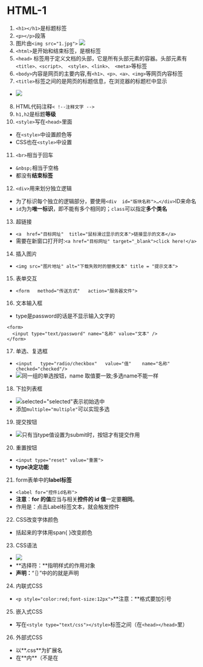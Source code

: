 # HTML-1
1. `<h1></h1>`是标题标签
2. `<p></p>`段落
3. 图片由`<img src="1.jpg">`
![](https://upload-images.jianshu.io/upload_images/6322775-c3f030a6c69f12c0.png?imageMogr2/auto-orient/strip%7CimageView2/2/w/1240)
4. `<html>`是开始和结束标签，是根标签
5. `<head>` 标签用于定义文档的头部，它是所有头部元素的容器。头部元素有`<title>、<script>、 <style>、<link>、 <meta>`等标签
6. `<body>`内容是网页的主要内容,有`<h1>、<p>、<a>、<img>`等网页内容标签
7. `<title>`标签之间的是网页的标题信息，在浏览器的标题栏中显示
- ![](https://upload-images.jianshu.io/upload_images/6322775-7ae896c295f3e7f9.png?imageMogr2/auto-orient/strip%7CimageView2/2/w/1240)
8. HTML代码注释`< !--注释文字 -->`
9. `h1,h2`是标题**等级**
10. `<style>`写在`<head>`里面
- 在`<style>`中设置颜色等
- CSS也在`<style>`中设置
11. `<br>`相当于回车
- `&nbsp;`相当于空格
- 都没有**结束标签**
12. `<div>`用来划分独立逻辑
- 为了标识每个独立的逻辑部分，要使用`<div  id="版块名称">…</div>`ID来命名
- `id`为为**唯一标识**，即不能有多个相同的；`class`可以指定**多个类名**
13. 超链接
- `<a  href="目标网址"  title="鼠标滑过显示的文本">链接显示的文本</a>`
- 需要在新窗口打开时:`<a href="目标网址" target="_blank">click here!</a>`
14. 插入图片
- `<img src="图片地址" alt="下载失败时的替换文本" title = "提示文本">`
15. 表单交互
- `<form   method="传送方式"   action="服务器文件">`
16. 文本输入框
- type是password的话是不显示输入文字的
 ```
<form>
   <input type="text/password" name="名称" value="文本" />
</form>
 ```
17. 单选、复选框
- `<input   type="radio/checkbox"   value="值"    name="名称"   checked="checked"/>`
- ![同一组的单选按钮，name 取值要一致;多选name不能一样](https://upload-images.jianshu.io/upload_images/6322775-2db49d43aade2404.png?imageMogr2/auto-orient/strip%7CimageView2/2/w/1240)
18. 下拉列表框
- ![selected="selected"表示初始选中](https://upload-images.jianshu.io/upload_images/6322775-553c5e2aa4a42bb3.png?imageMogr2/auto-orient/strip%7CimageView2/2/w/1240)
- 添加`multiple="multiple"`可以实现多选
19. 提交按钮
- ![只有当type值设置为submit时，按钮才有提交作用](https://upload-images.jianshu.io/upload_images/6322775-e9551a2583223d07.png?imageMogr2/auto-orient/strip%7CimageView2/2/w/1240)
20. 重置按钮
- `<input type="reset" value="重置">`
- **type决定功能**
21. form表单中的**label标签**
- `<label for="控件id名称">`
- **注意**：**for 的值**应当与相关**控件的 id 值**一定要**相同**。
- 作用是：点击Label标签文本，就会触发控件
22. CSS改变字体颜色
- <span></span>括起来的字体用span{ }改变颜色
23. CSS语法
- ![](https://upload-images.jianshu.io/upload_images/6322775-343ac24aabf18e55.png?imageMogr2/auto-orient/strip%7CimageView2/2/w/1240)
- **选择符：**指明样式的作用对象
- **声明：**“｛｝”中的的就是声明
24. 内联式CSS
- `<p style="color:red;font-size:12px">`**注意：**格式要加引号
25. 嵌入式CSS
- 写在`<style type="text/css"></style>`标签之间（在`<head></head>`里）
26. 外部式CSS
- 以**.css**为扩展名
- 在**<head>内**（不是在<style>标签内）使用<link>标签将css样式文件链接到HTML文件内
- `<link href="文件名" rel="stylesheet" type="text/css" />`
- `rel="stylesheet" type="text/css"` 是固定写法
27. 类选择器
- `.类选器名称{css样式代码;}`
- `<span></span>`本身没有用，但是想要为标签中的字体**单独**设置样式，就需要**“类”**来标记
28. ID选择器（不能有重复ID，不能同时设置多个样式）
- `<span id="名称"></span>`
- `#ID名称{css样式代码;}`
29. 只有子选择器可以加入红线框
30. 伪类选择符
- 鼠标滑过的位置会变色
- `标签名:hover{css样式代码;}`
31. **标签之间用空格连接表示层级关系**
32. **Label**标签
- **for**与表单的**Id**对应，作用是点击label相当于点击表单

# HTML-2

Tips：

- 为什么在`<head>`引入`<script>`不好用，因为当script引入的js需要操作节点时，`<body>`中的结构还没有读取到

- 所有容器的子元素，不设宽高的话宽度都是默认铺满的，只有高度需要自行设置，不是只有flex、grid布局才铺满
- js中**标签属性**是**大小写**的，在**html**页面要改为**短横线**分隔，但是**标签名**没有限制，用什么奇里古怪的命名方式都行
- “<input type='number'>”可以限制输入的值不能是字母或空格，你打字母空格打不上去
- “innerHTML = '字符串' ”，所有内容必须用引号包裹，如果里面是“html标签”，则会识别渲染
- html对“display：none”的元素时**不渲染**的，所以元素相关**属性值**均为**0或null**

---

> **href**是关联当前元素和引用资源之间的联系；
>
> **src**是引用资源，表示替换当前元素

> 锚点链接：定位到页面内某一位置(**#**号代表锚点)(返回顶部使用逆向)、用name或者id为特定位置起名，全称<a href="a.html#name1">回到顶部</a>，之后简写成“#id”了
>
> <a href="**#link**">标题</a>
>
> ​    也可以“<a href=javascript：一段js代码;”，表示在触发“<a>”默认操作时，执行一段js代码
>
> <h3 id="link">内容</h3>（使用id和name功用一样，命名规范不同）
>
> **:target选择器**可以为锚点添加样式
>
> download属性既可以用来指定下载链接，也可以指定下载文件名，只要download有下载地址，href是否为空都可以下载
>
> target属性：a标签将以何种方式跳转，‘_blank’在新窗口打开，‘_self (默认)’
>
> Tips：
>
> ​    1、将a标签填满容器，并透明显示，从而实现定位跳转

> th和td不同的一点是th带加粗
>
> 页面想不跳转加#或者不写链接都可，但是#可以不刷新页面
>
> input标签：表单中的value值代表向服务器传递的数据；name是表单元素的名称，选项框都要有相同的；
>
> form标签：action表示向何处发送的地址
>
> select标签：由option标签组成，***size***属性表示的是显示行数；option中selected属性设置默认选项

![img](https://upload-images.jianshu.io/upload_images/6322775-bf4beb046ff9b398.png?imageMogr2/auto-orient/strip%7CimageView2/2/w/1240)

![img](https://upload-images.jianshu.io/upload_images/6322775-d9a21f2143555344.png?imageMogr2/auto-orient/strip%7CimageView2/2/w/1240)

把要框选的内容用label包裹

> Auto Rename Tag 标签自动补全
>
> 地址可以用#，target不能用#作为属性
>
> Ctrl+/ 注释快捷键
>
> 只有“按钮”input属性可以用value显示文字
>
> button标签：title属性可以显示悬停文字

---

div独占一行，把标签中的内容分割成块，里面什么都能放；span不换行，文本级标签，不能放p、h、ul、dl、ol、div。

div是专门为css而生的，搭配“div+css”实现各种样式，实际开发中很少使用文本标签，都是容器标签。

容器标签（同时也是块级元素）：div ul li ol dl(定义列表)

div+css只会用到很少的标签：div a span img input ul(无序列表) ol(有序列表) dl(自定义列表) 

span是行内元素，不设为block无法设置宽高

span适用于文字，会自动根据文字长度和大小改变宽高，但是当父元素设置为**flex布局**时，会将未设**宽高**的元素**自动铺满**

------

<img>标签：如果想保证图片等比例缩放，只设置width和height中的一个，剩下的宽或高页面会自适应。

dl（定义列表，用的非常多）：dt(标题)是必须的，dd非必须

<ul>和<ol>都是用<li>，<dl>使用<dt>和<dd>


------

**用什么标签不是根据样子来决定，而是根据结构(语义)，dl和div都是常用结构**

------

表格是由行组成的(行是由列组成的)，而不是由行和列组成

------

Get和Post提交的区别：

Get会以**键值对**的形式将提交的数据追加在后面，以？间隔；

Post发送的数据则是不可见

![img](https://upload-images.jianshu.io/upload_images/6322775-84a55c3bb0152139.png?imageMogr2/auto-orient/strip%7CimageView2/2/w/1240)

input属性

value在input中的作用：对于checkbox和radio来说是必须的，该值会发送至表单。对其他是默认显示内容。

placeholder跟value的不同：不会被提交表单，在获得焦点时自动消失；设置定位属性有效(position和left)，但是不能用外边距

------

用id属性的元素会在dom中自动注册，不需要getElement可以直接用id名调用节点方法

------

用在拖拽**目标**上的事件：

ondragstart - 用户开始拖动**元素**时触发

ondrag - **元素**正在拖动时触发

ondragend - 用户完成**元素**拖动后触发

用在拖拽**容器**上的事件：

ondragenter - 当被鼠标拖动的对象进入其**容器范围**内时**触发**此事件

ondragover - 当某被拖动的对象在另一对象**容器范围**内拖动时**触发**此事件

ondragleave - 当被鼠标拖动的对象离开其**容器范围**内时**触发**此事件

ondrop - 在一个拖动过程中，释放鼠标键时触发此事件

------

span标签是inline不是block，所以显示不出来图形样式

------

行内进行运算时需要加括号

------

HTML**属性名**对大小写不敏感，会统一转换成小写，在js中是驼峰式的写法在HTML中写成短横线分隔，或者统一都写成短横线

![img](https://upload-images.jianshu.io/upload_images/6322775-f07c8f6f5807509c.png?imageMogr2/auto-orient/strip%7CimageView2/2/w/1240)

## html的加载顺序

- 解析html结构 -> 加载外部脚本和样式表文件 -> 解析并执行脚本代码 -> 构造html dom模型 -> 加载图片等外部文件 -> 页面加载完毕。

-  html文件从上至下读取，如果“head”中外部引入文件读取慢，则会发生“js阻塞”，只有等前一个文件/服务器读取完才能执行后面的操作

  解决办法：

  - 使用 v-cloak指令<div **v-cloak**>{{msg}}</div>；这个指令保持在元素上知道关联实例结束编译
  - 使用 v-html指令 <div v-html='msg'></div>
  - 使用 v-text指令 <div v-text='msg'></div>
  - 使用template标签将需要渲染的 html 包起来；template标签 是一种用于保存客户端内容的机制，该内容在页面加载时不被渲染，但可以在运行时使用JavaScript进行实例化。

## HTML全局属性(可以与所有元素一起使用)

- title：为元素标签添加鼠标**悬停信息**

- data-*：搭配 `getAttribute(' ')`方法 来获得标签上的自定义 `data-*` 属性；

  - 通过JS中 `dataset.后缀名` 设置/setAttribute('data-*'，值)

  - 或者通过JQ中 `data('后缀名')`方法 设置

- draggable：链接和图像默认是可拖动的

- 其他的还有style和class等

## 取值类型

  1、·**<input type="checkbox/radio">**·值存在dom节点的·**checked**·属性中

  2、·**<input type="text">**·值存在dom节点的·**value**·属性中

  3、·**<input type="text">**·值存在dom节点的·**files**·属性中，是个类似数组的·**只读**·类型，不具有数组常用的那些方法，只能用for循环遍历取出里面的对象，添加到自定义数组中，展示和上传文件时使用自定义数组

## 标签修改原样式

- [<ul>]()：`<ul>`默认有`padding`和`margin`属性，将这两者设为0即可
  - 列表默认垂直排列，可以在`<ul>`样式设置==flex布局==来横向排列
- [<li>]()：前带有小圆点，用`list-style`CSS属性设置清除

## 标签细节

- [input]()：==value==即使在HTML写死，在==页面修改==时获取到的也是==当前输入值==
  - [text-align]()：CSS样式。可以调整输入内容位置
  - [readonly]()：标签属性。输入框变成只读，可选中但不能输入
  
- `<!Doctype HTML>`就是==文档声明==，用来告诉浏览器当前网页版本

- `<meta>`表示声明==字符集==，只有用正确的字符集去==解码==，才不会出现乱码

  - ==content==属性：设备被搜索时的关键词(百度搜索、爬虫可用)。`<meta content="购物,前端">`

    
